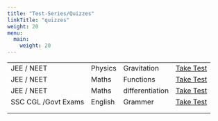 ```yaml
---
title: "Test-Series/Quizzes"
linkTitle: "quizzes"
weight: 20
menu:
  main:
    weight: 20
---
```





|                     |         |                 |                                                        |
|---------------------|---------|-----------------|--------------------------------------------------------|
| JEE / NEET          | Physics | Gravitation     | [Take Test](https://edugeeksalert.in/jee-gravitation/) |
| JEE / NEET          | Maths   | Functions       | [Take Test](https://edugeeksalert.in/jee-differentiation/) |
| JEE / NEET          | Maths   | differentiation | [Take Test](https://edugeeksalert.in/jee-gravitation/) |
| SSC CGL /Govt Exams | English | Grammer         | [Take Test](https://edugeeksalert.in/jee-gravitation/) |
|                     |         |                 |                                                        |
|                     |         |                 |                                                        |

